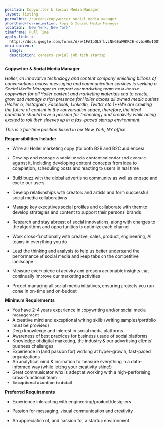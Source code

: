 ```yaml
---
position: Copywriter & Social Media Manager
layout: listing
permalink: /careers/copywriter social media manager
shorthand-for-animation: Copy & Social Media Manager
location: 'New York, New York'
timeframe: Full Time
apply-link: >-
  https://docs.google.com/forms/d/e/1FAIpQLSfLviNkGEaF9KRCE-dvbpHRwIQO7AgfTxFMm4DzZYAWhaTfrg/viewform
meta-content:
  image:
  description: careers social job tech startup
---
```


**Copywriter & Social Media Manager&nbsp;**

*Holler, an innovative technology and content company enriching billions of conversations across messaging and communication services is seeking a Social Media Manager to support our marketing team as in-house copywriter for all Holler content and marketing materials and to create, grow and manage a rich presence for Holler across all owned media outlets (Holler.io, Instagram, Facebook, LinkedIn, Twitter etc.)\*\*We are creating the future of content in the conversation space, therefore, the ideal candidate should have a passion for technology and creativity while being excited to roll their sleeves up in a fast-paced startup environment.&nbsp;*

*This is a full-time position based in our New York, NY office.*

**Responsibilities Include:**

* Write all Holler marketing copy (for both B2B and B2C audiences)

* Develop and manage a social media content calendar and execute against it, including developing content concepts from idea to completion, scheduling posts and reacting to users in real time&nbsp;&nbsp;

* Build buzz with the global advertising community as well as engage and excite our users&nbsp;

* Develop relationships with creators and artists and form successful social media collaborations&nbsp;

* Manage key executives social profiles and collaborate with them to develop strategies and content to support their personal brands

* Research and stay abreast of social innovations, along with changes to the algorithms and opportunities to optimize each channel

* Work cross-functionally with creative, sales, product, engineering, AI teams in everything you do

* Lead the thinking and analysis to help us better understand the performance of social media and keep tabs on the competitive landscape&nbsp;

* Measure every piece of activity and present actionable insights that continually improve our marketing activities&nbsp;

* Project managing all social media initiatives, ensuring projects you run come in on-time and on-budget

**Minimum Requirements**

* You have 2-4 years experience in copywriting and/or social media management
* A creative mind and exceptional writing skills (writing samples/portfolio must be provided)
* Deep knowledge and interest in social media platforms
* Awareness of best practices for business usage of social platforms
* Knowledge of digital marketing, the industry & our advertising clients’ business challenges
* Experience in (and passion for) working at hyper-growth, fast-paced organizations
* An analytical mind & inclination to measure everything in a data-informed way (while letting your creativity shine\!)
* Great communicator who is adept at working with a high-performing cross-functional team
* Exceptional attention to detail&nbsp;

**Preferred Requirements**

* Experience interacting with engineering/product/designers&nbsp;
* Passion for messaging, visual communication and creativity

* An appreciation of, and passion for, a startup environment&nbsp;